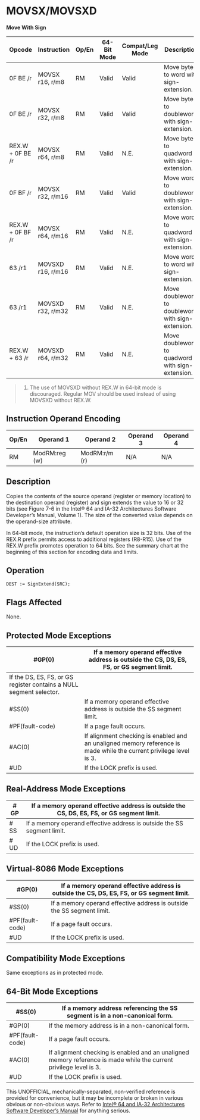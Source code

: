 # MOVSX/MOVSXD

**Move With Sign**

| Opcode           | Instruction       | Op/En | 64-Bit Mode | Compat/Leg Mode | Description                                        |
| ---------------- | ----------------- | ----- | ----------- | --------------- | -------------------------------------------------- |
| 0F BE /r         | MOVSX r16, r/m8   | RM    | Valid       | Valid           | Move byte to word with sign-extension.             |
| 0F BE /r         | MOVSX r32, r/m8   | RM    | Valid       | Valid           | Move byte to doubleword with sign-extension.       |
| REX.W + 0F BE /r | MOVSX r64, r/m8   | RM    | Valid       | N.E.            | Move byte to quadword with sign-extension.         |
| 0F BF /r         | MOVSX r32, r/m16  | RM    | Valid       | Valid           | Move word to doubleword, with sign-extension.      |
| REX.W + 0F BF /r | MOVSX r64, r/m16  | RM    | Valid       | N.E.            | Move word to quadword with sign-extension.         |
| 63 /r1           | MOVSXD r16, r/m16 | RM    | Valid       | N.E.            | Move word to word with sign-extension.             |
| 63 /r1           | MOVSXD r32, r/m32 | RM    | Valid       | N.E.            | Move doubleword to doubleword with sign-extension. |
| REX.W + 63 /r    | MOVSXD r64, r/m32 | RM    | Valid       | N.E.            | Move doubleword to quadword with sign-extension.   |

> 1. The use of MOVSXD without REX.W in 64-bit mode is discouraged. Regular MOV should be used instead of using MOVSXD without REX.W.

## Instruction Operand Encoding

| Op/En | Operand 1     | Operand 2     | Operand 3 | Operand 4 |
| ----- | ------------- | ------------- | --------- | --------- |
| RM    | ModRM:reg (w) | ModRM:r/m (r) | N/A       | N/A       |

## Description

Copies the contents of the source operand (register or memory location) to the destination operand (register) and sign extends the value to 16 or 32 bits (see Figure 7-6 in the Intel® 64 and IA-32 Architectures Software Developer’s Manual, Volume 1). The size of the converted value depends on the operand-size attribute.

In 64-bit mode, the instruction’s default operation size is 32 bits. Use of the REX.R prefix permits access to additional registers (R8-R15). Use of the REX.W prefix promotes operation to 64 bits. See the summary chart at the beginning of this section for encoding data and limits.

## Operation

```
DEST := SignExtend(SRC);

```

## Flags Affected

None.

## Protected Mode Exceptions

| \#​​​​GP(0)                                                         | If a memory operand effective address is outside the CS, DS, ES, FS, or GS segment limit.                          |
| ------------------------------------------------------------------- | ------------------------------------------------------------------------------------------------------------------ |
| If the DS, ES, FS, or GS register contains a NULL segment selector. |
| \#​​​​​SS(0)                                                        | If a memory operand effective address is outside the SS segment limit.                                             |
| \#​PF(fault-code)                                                   | If a page fault occurs.                                                                                            |
| \#​AC(0)                                                            | If alignment checking is enabled and an unaligned memory reference is made while the current privilege level is 3. |
| #​​​UD                                                              | If the LOCK prefix is used.                                                                                        |

## Real-Address Mode Exceptions

| \#​​​​GP  | If a memory operand effective address is outside the CS, DS, ES, FS, or GS segment limit. |
| --------- | ----------------------------------------------------------------------------------------- |
| \#​​​​​SS | If a memory operand effective address is outside the SS segment limit.                    |
| #​​​UD    | If the LOCK prefix is used.                                                               |

## Virtual-8086 Mode Exceptions

| \#​​​​GP(0)       | If a memory operand effective address is outside the CS, DS, ES, FS, or GS segment limit. |
| ----------------- | ----------------------------------------------------------------------------------------- |
| \#​​​​​SS(0)      | If a memory operand effective address is outside the SS segment limit.                    |
| \#​PF(fault-code) | If a page fault occurs.                                                                   |
| #​​​UD            | If the LOCK prefix is used.                                                               |

## Compatibility Mode Exceptions

Same exceptions as in protected mode.

## 64-Bit Mode Exceptions

| \#​​​​​SS(0)      | If a memory address referencing the SS segment is in a non-canonical form.                                         |
| ----------------- | ------------------------------------------------------------------------------------------------------------------ |
| \#​​​​GP(0)       | If the memory address is in a non-canonical form.                                                                  |
| \#​PF(fault-code) | If a page fault occurs.                                                                                            |
| \#​AC(0)          | If alignment checking is enabled and an unaligned memory reference is made while the current privilege level is 3. |
| #​​​UD            | If the LOCK prefix is used.                                                                                        |

This UNOFFICIAL, mechanically-separated, non-verified reference is provided for convenience, but it may be
incomplete or broken in various obvious or non-obvious
ways. Refer to [Intel® 64 and IA-32 Architectures Software Developer’s Manual](https://software.intel.com/en-us/download/intel-64-and-ia-32-architectures-sdm-combined-volumes-1-2a-2b-2c-2d-3a-3b-3c-3d-and-4) for anything serious.
